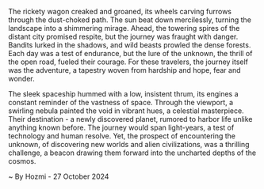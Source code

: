 
The rickety wagon creaked and groaned, its wheels carving furrows through the dust-choked path.  The sun beat down mercilessly, turning the landscape into a shimmering mirage.  Ahead, the towering spires of the distant city promised respite, but the journey was fraught with danger. Bandits lurked in the shadows, and wild beasts prowled the dense forests. Each day was a test of endurance, but the lure of the unknown, the thrill of the open road, fueled their courage.  For these travelers, the journey itself was the adventure, a tapestry woven from hardship and hope, fear and wonder.

The sleek spaceship hummed with a low, insistent thrum, its engines a constant reminder of the vastness of space.  Through the viewport, a swirling nebula painted the void in vibrant hues, a celestial masterpiece.  Their destination - a newly discovered planet, rumored to harbor life unlike anything known before.  The journey would span light-years, a test of technology and human resolve.  Yet, the prospect of encountering the unknown, of discovering new worlds and alien civilizations, was a thrilling challenge, a beacon drawing them forward into the uncharted depths of the cosmos. 

~ By Hozmi - 27 October 2024
